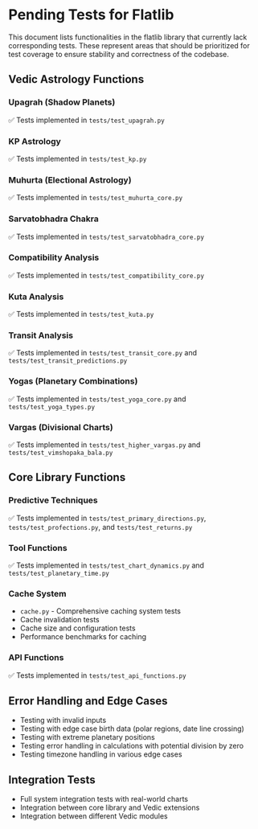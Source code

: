 # Pending Tests for Flatlib

This document lists functionalities in the flatlib library that currently lack corresponding tests. These represent areas that should be prioritized for test coverage to ensure stability and correctness of the codebase.

## Vedic Astrology Functions

### Upagrah (Shadow Planets)
✅ Tests implemented in `tests/test_upagrah.py`

### KP Astrology
✅ Tests implemented in `tests/test_kp.py`

### Muhurta (Electional Astrology)
✅ Tests implemented in `tests/test_muhurta_core.py`

### Sarvatobhadra Chakra
✅ Tests implemented in `tests/test_sarvatobhadra_core.py`

### Compatibility Analysis
✅ Tests implemented in `tests/test_compatibility_core.py`

### Kuta Analysis
✅ Tests implemented in `tests/test_kuta.py`

### Transit Analysis
✅ Tests implemented in `tests/test_transit_core.py` and `tests/test_transit_predictions.py`

### Yogas (Planetary Combinations)
✅ Tests implemented in `tests/test_yoga_core.py` and `tests/test_yoga_types.py`

### Vargas (Divisional Charts)
✅ Tests implemented in `tests/test_higher_vargas.py` and `tests/test_vimshopaka_bala.py`

## Core Library Functions

### Predictive Techniques
✅ Tests implemented in `tests/test_primary_directions.py`, `tests/test_profections.py`, and `tests/test_returns.py`

### Tool Functions
✅ Tests implemented in `tests/test_chart_dynamics.py` and `tests/test_planetary_time.py`

### Cache System
- `cache.py` - Comprehensive caching system tests
- Cache invalidation tests
- Cache size and configuration tests
- Performance benchmarks for caching

### API Functions
✅ Tests implemented in `tests/test_api_functions.py`

## Error Handling and Edge Cases

- Testing with invalid inputs
- Testing with edge case birth data (polar regions, date line crossing)
- Testing with extreme planetary positions
- Testing error handling in calculations with potential division by zero
- Testing timezone handling in various edge cases

## Integration Tests

- Full system integration tests with real-world charts
- Integration between core library and Vedic extensions
- Integration between different Vedic modules
